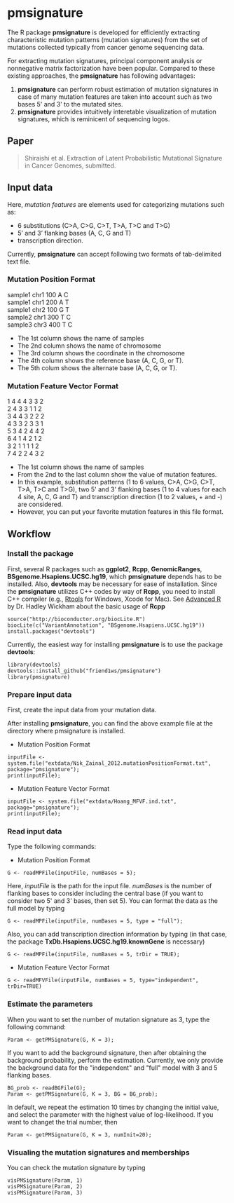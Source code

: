 # pmsignature

The R package **pmsignature** is developed 
for efficiently extracting characteristic mutation patterns (mutation signatures) 
from the set of mutations collected typically from cancer genome sequencing data.

For extracting mutation signatures, 
principal component analysis or nonnegative matrix factorization have been popular.
Compared to these existing approaches, the **pmsignature** has following advantages:
  
  
1. **pmsignature** can perform robust estimation of mutation signatures in case of many mutation features are taken into account such as two bases 5' and 3' to the mutated sites.
2. **pmsignature** provides intuitively interetable visualization of mutation signatures, which is reminicent of sequencing logos.


## Paper

> Shiraishi et al. Extraction of Latent Probabilistic Mutational Signature in Cancer Genomes, submitted.

## Input data

Here, *mutation features* are elements used for categorizing mutations such as: 
  
* 6 substitutions (C>A, C>G, C>T, T>A, T>C and T>G)
* 5’ and 3’ flanking bases (A, C, G and T)
* transcription direction.

Currently, **pmsignature** can accept following two formats of tab-delimited text file.


### Mutation Position Format

sample1 chr1  100	A	C	
sample1	chr1	200	A	T	
sample1	chr2	100	G	T	
sample2	chr1	300	T	C	
sample3	chr3	400	T	C	
  
* The 1st column shows the name of samples 
* The 2nd column shows the name of chromosome 
* The 3rd column shows the coordinate in the chromosome
* The 4th column shows the reference base (A, C, G, or T).
* The 5th colum shows the alternate base (A, C, G, or T).


### Mutation Feature Vector Format

1 4	4	4	3	3	2	 
2	4	3	3	1	1	2	
3	4	4	3	2	2	2	
4	3	3	2	3	3	1	
5	3	4	2	4	4	2	
6	4	1	4	2	1	2	
3	2	1	1	1	1	2	
7	4	2	2	4	3	2	
  
* The 1st column shows the name of samples 
* From the 2nd to the last column show the value of mutation features.
* In this example, substitution patterns (1 to 6 values, C>A, C>G, C>T, T>A, T>C and T>G), two 5' and 3' flanking bases (1 to 4 values for each 4 site, A, C, G and T)
and transcription direction (1 to 2 values, + and -) are considered.
* However, you can put your favorite mutation features in this file format.

## Workflow

### Install the package

First, several R packages such as **ggplot2**, **Rcpp**, **GenomicRanges**, **BSgenome.Hsapiens.UCSC.hg19**,
which **pmsignature** depends has to be installed.
Also, **devtools** may be necessary for ease of installation.
Since the **pmsignature** utilizes C++ codes by way of **Rcpp**, you need to install C++ compiler
(e.g., [Rtools](http://cran.r-project.org/bin/windows/Rtools/) for Windows, Xcode for Mac).
See [Advanced R](http://adv-r.had.co.nz/Rcpp.html) by Dr. Hadley Wickham about the basic usage of **Rcpp**

```
source("http://bioconductor.org/biocLite.R")
biocLite(c("VariantAnnotation", "BSgenome.Hsapiens.UCSC.hg19"))
install.packages("devtools")
```

Currently, the easiest way for installing **pmsignature** is to use the package **devtools**:
  
  ```
library(devtools)
devtools::install_github("friend1ws/pmsignature")
library(pmsignature)
```



### Prepare input data

First, create the input data from your mutation data.

After installing **pmsignature**,
you can find the above example file at the directory where pmsignature is installed.

* Mutation Position Format
```
inputFile <- system.file("extdata/Nik_Zainal_2012.mutationPositionFormat.txt", package="pmsignature");
print(inputFile);
```

* Mutation Feature Vector Format
```
inputFile <- system.file("extdata/Hoang_MFVF.ind.txt", package="pmsignature");
print(inputFile);
```


### Read input data

Type the following commands:
  
  * Mutation Position Format
```
G <- readMPFile(inputFile, numBases = 5);
```
Here, *inputFile* is the path for the input file.
*numBases* is the number of flanking bases to consider including the central base (if you want to consider two 5' and 3' bases, then set 5).
You can format the data as the full model by typing
```
G <- readMPFile(inputFile, numBases = 5, type = "full");
```
Also, you can add transcription direction information by typing (in that case, the package **TxDb.Hsapiens.UCSC.hg19.knownGene** is necessary)
```
G <- readMPFile(inputFile, numBases = 5, trDir = TRUE);
```

* Mutation Feature Vector Format
```
G <- readMFVFile(inputFile, numBases = 5, type="independent", trDir=TRUE)
```

### Estimate the parameters


When you want to set the number of mutation signature as 3, type the following command:
  
```
Param <- getPMSignature(G, K = 3);
```

If you want to add the background signature, then after obtaining the background probability, perform the estimation.
Currently, we only provide the background data for the "independent" and "full" model with 3 and 5 flanking bases.

```
BG_prob <- readBGFile(G);
Param <- getPMSignature(G, K = 3, BG = BG_prob);
```

In default, we repeat the estimation 10 times by changing the initial value,
and select the parameter with the highest value of log-likelihood.
If you want to changet the trial number, then

```
Param <- getPMSignature(G, K = 3, numInit=20);
```


### Visualing the mutation signatures and memberships

You can check the mutation signature by typing

```
visPMSignature(Param, 1)
visPMSignature(Param, 2)
visPMSignature(Param, 3)
```